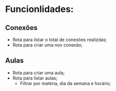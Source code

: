 # Funcionlidades:

## Conexões
- Rota para listar o total de conexões realizdas;
- Rota para criar uma nov conexão;

## Aulas
- Rota para criar uma aula;
- Rota para listar aulas;
  - Filtrar por matéria, dia da semana e horário;